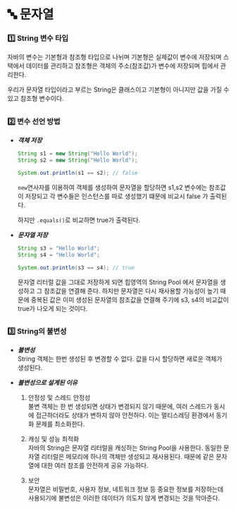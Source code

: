 # 🔤 문자열
### 1️⃣ String 변수 타입
자바의 변수는 기본형과 참조형 타입으로 나뉘며 기본형은 실제값이 변수에 저장되며 스택에서 데이터를 관리하고
참조형은 객체의 주소(참조값)가 변수에 저장되며 힙에서 관리한다.  
  
우리가 문자열 타입이라고 부르는 String은 클래스이고 기본형이 아니지만 값을 가질 수 있고 참조형 변수이다.

##
### 2️⃣ 변수 선언 방법
- ***객체 저장***
    ```java
    String s1 = new String("Hello World");
    String s2 = new String("Hello World");

    System.out.println(s1 == s2); // false
    ```
    `new`연사자를 이용하여 객체를 생성하여 문자열을 할당하면 s1,s2 변수에는 참조값이 저장되고
    각 변수들은 인스턴스를 따로 생성했기 떄문에 비교시 false 가 출력된다.    
         
    하지만 `.equals()`로 비교하면 true가 출력된다.
  
- ***문자열 저장***
    ```java
    String s3 = "Hello World";
    String s4 = "Hello World";

    System.out.println(s3 == s4); // true
    ```
    문자열 리터럴 값을 그대로 저장하게 되면 힙영역의 String Pool 에서 문자열을 생성하고 그 참조값을 연결해 준다.
    하지만 문자열은 다시 재사용할 가능성이 높기 때문에 중복된 값은 이미 생성된 문자열의 참조값을 연결해 주기에
    s3, s4의 비교값이 true가 나오게 되는 것이다.

##
### 3️⃣ String의 불변성
- ***불변성***  
    String 객체는 한번 생성된 후 변경할 수 없다. 값을 다시 할당하면 새로운 객체가 생성된다.
  
- ***불변성으로 설계된 이유***
  1. 안정성 및 스레드 안정성  
    불변 객체는 한 번 생성되면 상태가 변경되지 않기 때문에, 여러 스레드가 동시에 접근하더라도 상태가 변하지 않아 안전하다. 
    이는 멀티스레딩 환경에서 동기화 문제를 최소화한다.
  
  2. 캐싱 및 성능 최적화  
    자바의 String은 문자열 리터럴을 캐싱하는 String Pool을 사용한다. 동일한 문자열 리터럴은 메모리에 하나의 객체만
    생성되고 재사용된다. 때문에 같은 문자열에 대한 여러 참조를 안전하게 공유 가능하다.
  
  3. 보안  
    문자열은 비밀번호, 사용자 정보, 네트워크 정보 등 중요한 정보를 저장하는데 사용되기에 불변성은 이러한 데이터가
    의도치 않게 변경되는 것을 막아준다.
     